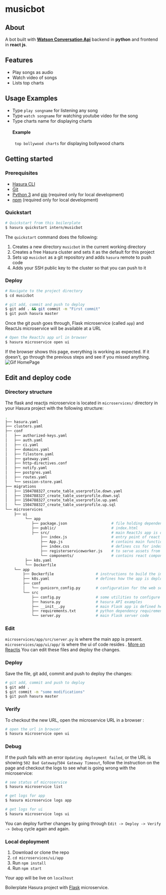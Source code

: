 # musicbot

## About
A bot built with **[Watson Conversation Api](https://www.ibm.com/watson/developercloud/conversation/api/v1/?cm_mc_uid=24808535902515066792134&cm_mc_sid_50200000=1512714807)** backend in **python** and frontend in **react js**.

## Features

* Play songs as audio
* Watch video of songs 
* Lists top charts 

## Usage Examples

* Type ```play songname``` for listening any song
* Type ```watch songname``` for watching youtube video for the song
* Type charts name for displaying charts 
  #### Example
  ``` top bollywood charts``` for displaying bollywood charts

## Getting started

### Prerequisites

- [Hasura CLI](https://docs.hasura.io/0.15/manual/install-hasura-cli.html)
- [Git](https://git-scm.com)
- [Python 3](https://www.python.org/downloads/) and [pip](https://pip.pypa.io/en/stable/installing/) (required only for local development)
- [npm](https://www.npmjs.com/get-npm) (required only for local development)

### Quickstart

```bash
# Quickstart from this boilerplate 
$ hasura quickstart intern/musicbot
```

The `quickstart` command does the following:

1. Creates a new directory `musicbot` in the current working directory
2. Creates a free Hasura cluster and sets it as the default for this project
3. Sets up `musicbot` as a git repository and adds `hasura` remote to push code
4. Adds your SSH public key to the cluster so that you can push to it

### Deploy

```bash
# Navigate to the project directory
$ cd musicbot

# git add, commit and push to deploy
$ git add . && git commit -m "First commit"
$ git push hasura master
```

Once the git push goes through, Flask microservice (called `app`) and ReactJs microservice will be available at a URL

```bash
# Open the ReactJs app url in browser
$ hasura microservice open ui
```

If the browser shows this page, everything is working as expected.
If it doesn't, go through the previous steps and see if you missed anything.
![Gif HomePage](https://github.com/afreen23/musicbot/blob/master/readme-assets/bot.gif)

## Edit and deploy code

### Directory structure

The flask and reactjs microservice is located in `microservices/` directory in your Hasura project with the following structure:

```bash
.
├── hasura.yaml
├── clusters.yaml
├── conf
│   ├── authorized-keys.yaml
│   ├── auth.yaml
│   ├── ci.yaml
│   ├── domains.yaml
│   ├── filestore.yaml
│   ├── gateway.yaml
│   ├── http-directives.conf
│   ├── notify.yaml
│   ├── postgres.yaml
│   ├── routes.yaml
│   └── session-store.yaml
├── migrations
│   ├── 1504788327_create_table_userprofile.down.yaml
│   ├── 1504788327_create_table_userprofile.down.sql
│   ├── 1504788327_create_table_userprofile.up.yaml
│   └── 1504788327_create_table_userprofile.up.sql
└── microservices 
    ├── ui
         └── app
            ├── package.json                    # file holding dependencies for project
            ├── public/                         # index.html
            ├── src/                            # main ReactJs app is defined here
                ├── index.js                    # entry point of react app
                ├── App.js                      # contains main functionality of app
                ├── index.css                   # defines css for index.js
                ├── registerserviceworker.js    # to serve assets from local cache
                └── components/                 # contains react components for ui 
         ├── k8s.yaml
         └── Dockerfile
    └── app
        ├── Dockerfile                   # instructions to build the image
        ├── k8s.yaml                     # defines how the app is deployed
        ├── conf
        │   └── gunicorn_config.py       # configuration for the web server
        └── src
            ├── config.py                # some utilities to configure URLs etc
            ├── hasura.py                # hasura API examples
            ├── __init__.py              # main Flask app is defined here
            ├── requirements.txt         # python dependency requirements
            └── server.py                # main Flask server code
```

### Edit

`microservices/app/src/server.py` is where the main app is present. 
`microservices/app/ui/app/` is where the ui of code resides .
[More on Reactjs](https://github.com/afreen23/musicbot/blob/master/README-React.js.md)
You can edit these files and deploy the changes.

### Deploy

Save the file, git add, commit and push to deploy the changes:

```bash
# git add, commit and push to deploy
$ git add .
$ git commit -m "some modifications"
$ git push hasura master
```

### Verify

To checkout the new URL, open the microservice URL in a browser :

```bash
# open the url in browser
$ hasura microservice open ui
```

### Debug

If the push fails with an error `Updating deployment failed`, or the URL is showing `502 Bad Gateway`/`504 Gateway Timeout`,
follow the instruction on the page and checkout the logs to see what is going wrong with the microservice:

```bash
# see status of microservice 
$ hasura microservice list

# get logs for app
$ hasura microservice logs app

# get logs for ui
$ hasura microservice logs ui
```

You can deploy further changes by going through `Edit -> Deploy -> Verify -> Debug` cycle again and again.


### Local deployment

1. Download or clone the repo
2. ```cd microservices/ui/app```
3. Run ```npm install```
4. Run ```npm start```

Your app will be live on `localhost`


Boilerplate Hasura project with [Flask](http://flask.pocoo.org/) microservice.
